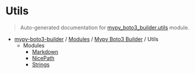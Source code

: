 # Utils

> Auto-generated documentation for [mypy_boto3_builder.utils](https://github.com/vemel/mypy_boto3_builder/blob/master/mypy_boto3_builder/utils/__init__.py) module.

- [mypy-boto3-builder](../../README.md#mypy_boto3_builder) / [Modules](../../MODULES.md#mypy-boto3-builder-modules) / [Mypy Boto3 Builder](../index.md#mypy-boto3-builder) / Utils
    - Modules
        - [Markdown](markdown.md#markdown)
        - [NicePath](nice_path.md#nicepath)
        - [Strings](strings.md#strings)
